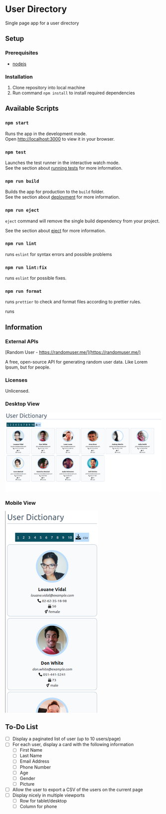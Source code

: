 # User Directory

Single page app for a user directory

## Setup

### Prerequisites

- [nodejs](https://nodejs.org/en/)

### Installation

1. Clone repository into local machine
2. Run command `npm install` to install required dependencies

## Available Scripts

### `npm start`

Runs the app in the development mode.\
Open [http://localhost:3000](http://localhost:3000) to view it in your browser.

### `npm test`

Launches the test runner in the interactive watch mode.\
See the section about [running tests](https://facebook.github.io/create-react-app/docs/running-tests) for more information.

### `npm run build`

Builds the app for production to the `build` folder.\
See the section about [deployment](https://facebook.github.io/create-react-app/docs/deployment) for more information.

### `npm run eject`

`eject` command will remove the single build dependency from your project.

See the section about [eject](https://create-react-app.dev/docs/available-scripts/#npm-run-eject) for more information.

### `npm run lint`

runs `eslint` for syntax errors and possible problems

### `npm run lint:fix`

runs `eslint` for possible fixes.

### `npm run format`

runs `prettier` to check and format files according to prettier rules.

runs

## Information

### External APIs

[Random User - https://randomuser.me/](https://randomuser.me/)

A free, open-source API for generating random user data. Like Lorem Ipsum, but for people.

### Licenses

Unlicensed.

### Desktop View

!["Screenshot of Home Page page"](https://github.com/marcschul/user-directory/blob/main/docs/user-dictionary-desktop-sm.png?raw=true)

### Mobile View

!["Screenshot of Home Page page"](https://github.com/marcschul/user-directory/blob/main/docs/user-dictionary-mobile-sm.png?raw=true)

## To-Do List

- [ ] Display a paginated list of user (up to 10 users/page)
- [ ] For each user, display a card with the following information
  - [ ] First Name
  - [ ] Last Name
  - [ ] Email Address
  - [ ] Phone Number
  - [ ] Age
  - [ ] Gender
  - [ ] Picture
- [ ] Allow the user to export a CSV of the users on the current page
- [ ] Display nicely in multiple viewports
  - [ ] Row for tablet/desktop
  - [ ] Column for phone

